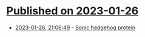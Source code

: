 # [Published on 2023-01-26](index.md)

* [2023-01-26, 21:06:49](https://news.ycombinator.com/item?id=34538850) - [Sonic hedgehog protein](https://en.wikipedia.org/wiki/Sonic_hedgehog_protein)
